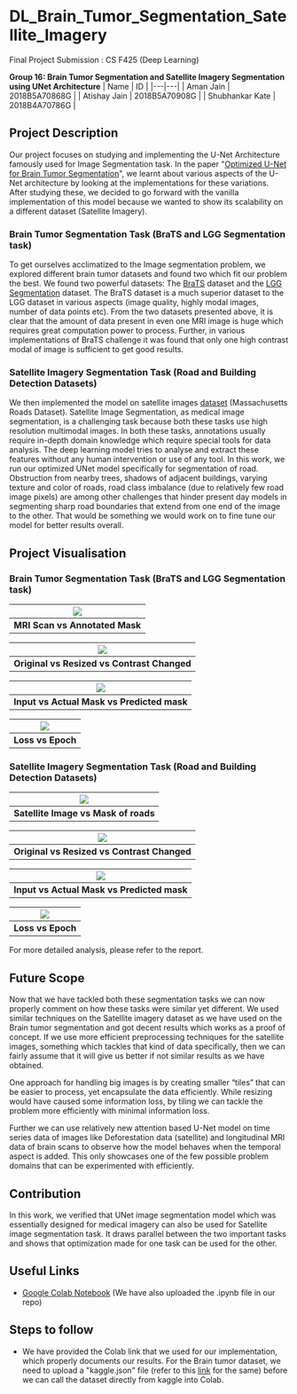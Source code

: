 # DL_Brain_Tumor_Segmentation_Satellite_Imagery
Final Project Submission : CS F425 (Deep Learning)

**Group 16: Brain Tumor Segmentation and Satellite Imagery Segmentation using UNet Architecture**
| Name | ID |
|---|---|
| Aman Jain | 2018B5A70868G | 
| Atishay Jain | 2018B5A70908G | 
| Shubhankar Kate | 2018B4A70786G | 

## Project Description
Our project focuses on studying and implementing the U-Net Architecture famously used for Image Segmentation task. In the paper "[Optimized U-Net for Brain Tumor Segmentation](https://arxiv.org/pdf/2110.03352.pdf)", we learnt about various aspects of the U-Net architecture by looking at the implementations for these variations. After studying these, we decided to go forward with the vanilla implementation of this model because we wanted to show its scalability on a different dataset (Satellite Imagery). 

### Brain Tumor Segmentation Task (BraTS and LGG Segmentation task)
To get ourselves acclimatized to the Image segmentation problem, we explored different brain tumor datasets and found two which fit our problem the best. We found two powerful datasets: The [BraTS](https://www.kaggle.com/datasets/dschettler8845/brats-2021-task1) dataset and the [LGG Segmentation](https://www.kaggle.com/datasets/mateuszbuda/lgg-mri-segmentation) dataset. The BraTS dataset is a much superior dataset to the LGG dataset in various aspects (image quality, highly modal images, number of data points etc). From the two datasets presented above, it is clear that the amount of data present in even one MRI image is huge which requires great computation power to process. Further, in various implementations of BraTS challenge it was found that only one high contrast modal of image is sufficient to get good results.

### Satellite Imagery Segmentation Task (Road and Building Detection Datasets)
We then implemented the model on satellite images [dataset](https://www.cs.toronto.edu/~vmnih/data/) (Massachusetts Roads Dataset). Satellite Image Segmentation, as medical image segmentation, is a challenging task because both these tasks use high resolution multimodal images. In both these tasks, annotations usually require in-depth domain knowledge which require special tools for data analysis. The deep learning model tries to analyse and extract these features without any human intervention or use of any tool. In this work, we run our optimized UNet model specifically for segmentation of road. Obstruction from nearby trees, shadows of adjacent buildings, varying texture and color of roads, road class imbalance (due to relatively few road image pixels) are among other challenges that hinder present day models in segmenting sharp road boundaries that extend from one end of the image to the other. That would be something we would work on to fine tune our model for better results overall.

## Project Visualisation

### Brain Tumor Segmentation Task (BraTS and LGG Segmentation task)
|![](/images/brain_tumor_1.png)|
|:--:|
|<b>MRI Scan vs Annotated Mask</b>|

|![](/images/brain_tumor_2.png)|
|:--:|
|<b>Original vs Resized vs Contrast Changed</b>|

|![](/images/brain_tumor_3.png)|
|:--:|
|<b>Input vs Actual Mask vs Predicted mask</b>|

|![](/images/brain_loss.png)|
|:--:|
|<b>Loss vs Epoch</b>|

### Satellite Imagery Segmentation Task (Road and Building Detection Datasets)
|![](/images/satellite_1.png)|
|:--:|
|<b>Satellite Image vs Mask of roads</b>|

|![](/images/satellite_2.png)|
|:--:|
|<b>Original vs Resized vs Contrast Changed</b>|

|![](/images/satellite_3.png)|
|:--:|
|<b>Input vs Actual Mask vs Predicted mask</b>|

|![](/images/satellite_loss.png)|
|:--:|
|<b>Loss vs Epoch</b>|

For more detailed analysis, please refer to the report.

## Future Scope
Now that we have tackled both these segmentation tasks we can now properly comment on how these tasks were similar yet different. We used similar techniques on the Satellite imagery dataset as we have used on the Brain tumor segmentation and got decent results which works as a proof of concept. If we use more efficient preprocessing techniques for the satellite images, something which tackles that kind of data specifically, then we can fairly assume that it will give us better if not similar results as we have obtained.

One approach for handling big images is by creating smaller “tiles” that can be easier to process, yet encapsulate the data efficiently. While resizing would have caused some information loss, by tiling we can tackle the problem more efficiently with minimal information loss. 

Further we can use relatively new attention based U-Net model on time series data of images like Deforestation data (satellite) and longitudinal MRI data of brain scans to observe how the model behaves when the temporal aspect is added. This only showcases one of the few possible problem domains that can be experimented with efficiently.

## Contribution
In this work, we verified that UNet image segmentation model which was essentially designed for medical imagery can also be used for Satellite image segmentation task. It draws parallel between the two important tasks and shows that optimization made for one task can be used for the other.

## Useful Links
- [Google Colab Notebook](https://colab.research.google.com/drive/1TSZzebxKgndebXF3Q-oe4XQRq2lczZzy?usp=sharing) (We have also uploaded the .ipynb file in our repo)

## Steps to follow
- We have provided the Colab link that we used for our implementation, which properly documents our results. For the Brain tumor dataset, we need to upload a "kaggle.json" file (refer to this [link](https://medium.com/analytics-vidhya/how-to-fetch-kaggle-datasets-into-google-colab-ea682569851a) for the same) before we can call the dataset directly from kaggle into Colab.
